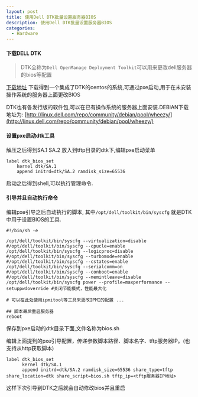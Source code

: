 ```yaml
---
layout: post
title: 使用Dell DTK批量设置服务器BIOS
description: 使用Dell DTK批量设置服务器BIOS
categories:
  - Hardware
---
```


#### 下载DELL DTK

  >DTK全称为`Dell OpenManage Deployment Toolkit`可以用来更改dell服务器的bios等配置

  [下载地址](http://www.dell.com/support/home/us/en/19/Drivers/DriversDetails?driverId=8PRMX)
  下载得到一个集成了DTK的centos的系统,可通过pxe启动,用于在未安装操作系统的服务器上面更改BIOS

  DTK也有各发行版的软件包,可以在已有操作系统的服务器上面安装.DEBIAN下载地址为: [http://linux.dell.com/repo/community/debian/pool/wheezy/](http://linux.dell.com/repo/community/debian/pool/wheezy/)


#### 设置pxe启动dtk工具

  解压之后得到SA.1 SA.2 放入到tftp目录的dtk下,编辑pxe启动菜单

    label dtk_bios_set
        kernel dtk/SA.1
        append initrd=dtk/SA.2 ramdisk_size=65536

  启动之后得到shell,可以执行管理命令.

#### 引导并且自动执行命令

  编辑pxe引导之后自动执行的脚本, 其中`/opt/dell/toolkit/bin/syscfg` 就是DTK中用于设置BIOS的工具.

  ```
  #!/bin/sh -e

  /opt/dell/toolkit/bin/syscfg --virtualization=disable
  #/opt/dell/toolkit/bin/syscfg --cpucle=enable
  /opt/dell/toolkit/bin/syscfg --logicproc=disable
  #/opt/dell/toolkit/bin/syscfg --turbomode=enable
  #/opt/dell/toolkit/bin/syscfg --cstates=enable
  /opt/dell/toolkit/bin/syscfg --serialcomm=on
  #/opt/dell/toolkit/bin/syscfg --conboot=enable
  #/opt/dell/toolkit/bin/syscfg --memintleave=disable
  /opt/dell/toolkit/bin/syscfg power --profile=maxperformance --setuppwdoverride #关闭节能模式，性能最大化

  # 可以在此处使用ipmitool等工具来更改IPMI的配置 ...

  ## 脚本最后重启服务器
  reboot
  ```
  保存到pxe启动的dtk目录下面,文件名称为bios.sh

  编辑上面提到的pxe引导配置，传递参数脚本路径、脚本名字、tftp服务器IP。(也支持从http获取脚本)

    label dtk_bios_set
          kernel dtk/SA.1
          append initrd=dtk/SA.2 ramdisk_size=65536 share_type=tftp share_location=dtk share_script=bios.sh tftp_ip=<tftp服务器IP地址>

  这样下次引导到DTK之后就会自动修改bios并且重启
